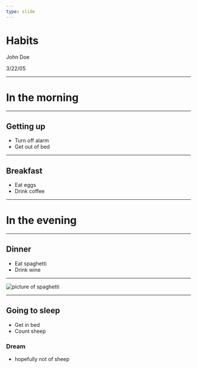 ```yaml
---
type: slide
---
```


# Habits

John Doe

3/22/05

---

# In the morning

---

## Getting up

-   Turn off alarm
-   Get out of bed

---

## Breakfast

-   Eat eggs
-   Drink coffee

---

# In the evening

---

## Dinner

-   Eat spaghetti
-   Drink wine

---

![picture of spaghetti](images/spaghetti.jpg)

---

## Going to sleep

-   Get in bed
-   Count sheep

### Dream

-   hopefully not of sheep
